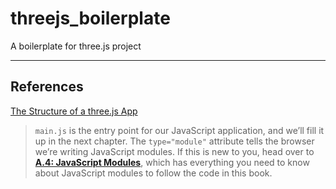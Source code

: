 # threejs_boilerplate

A boilerplate for three.js project

---

## References

[The Structure of a three.js App](https://discoverthreejs.com/book/first-steps/app-structure/)

> `main.js` is the entry point for our JavaScript application, and we’ll fill it up in the next chapter. The `type="module"` attribute tells the browser we’re writing JavaScript modules. If this is new to you, head over to **[A.4: JavaScript Modules](https://discoverthreejs.com/book/appendix/javascript-modules/)**, which has everything you need to know about JavaScript modules to follow the code in this book.
